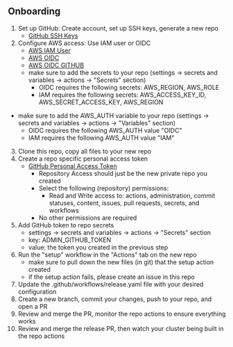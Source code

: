 ## Onboarding

1. Set up GitHub: Create account, set up SSH keys, generate a new repo
   - [GitHub SSH Keys](https://docs.github.com/en/github/authenticating-to-github/connecting-to-github-with-ssh)
2. Configure AWS access: Use IAM user or OIDC
   - [AWS IAM User](https://docs.aws.amazon.com/IAM/latest/UserGuide/id_users_create.html)
   - [AWS OIDC](https://docs.aws.amazon.com/IAM/latest/UserGuide/id_roles_providers_create_oidc.html)
   - [AWS OIDC GITHUB](https://docs.github.com/en/actions/deployment/security-hardening-your-deployments/configuring-openid-connect-in-amazon-web-services)
   - make sure to add the secrets to your repo (settings -> secrets and variables -> actions -> "Secrets" section)
     - OIDC requires the following secrets: AWS_REGION, AWS_ROLE
     - IAM requires the following secrets: AWS_ACCESS_KEY_ID, AWS_SECRET_ACCESS_KEY, AWS_REGION
  - make sure to add the AWS_AUTH variable to your repo (settings -> secrets and variables -> actions -> "Variables" section)
    - OIDC requires the following AWS_AUTH value "OIDC"
    - IAM requires the following AWS_AUTH value "IAM"
3. Clone this repo, copy all files to your new repo
4. Create a repo specific personal access token
   - [GitHub Personal Access Token](https://docs.github.com/en/github/authenticating-to-github/creating-a-personal-access-token)
     - Repository Access should just be the new private repo you created
     - Select the following (repository) permissions:
       - Read and Write access to: actions, administration, commit statuses, content, issues, pull requests, secrets, and workflows
     - No other permissions are required
5. Add GitHub token to repo secrets
   - settings -> secrets and variables -> actions -> "Secrets" section
   - key: ADMIN_GITHUB_TOKEN
   - value: the token you created in the previous step
6. Run the "setup" workflow in the "Actions" tab on the new repo
   - make sure to pull down the new files (in git) that the setup action created
   - if the setup action fails, please create an issue in this repo
7. Update the .github/workflows/release.yaml file with your desired configuration
8. Create a new branch, commit your changes, push to your repo, and open a PR
9. Review and merge the PR, monitor the repo actions to ensure everything works
10. Review and merge the release PR, then watch your cluster being built in the repo actions
